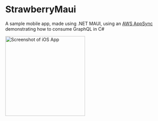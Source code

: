 # StrawberryMaui
A sample mobile app, made using .NET MAUI, using an [AWS AppSync](https://aws.amazon.com/appsync/) demonstrating how to consume GraphQL in C#

<img src="https://github.com/brminnick/StrawberryMaui/assets/13558917/1ab17fd2-2c03-4099-9722-f6c5b9f67d8c" alt="Screenshot of iOS App" width="250" />

